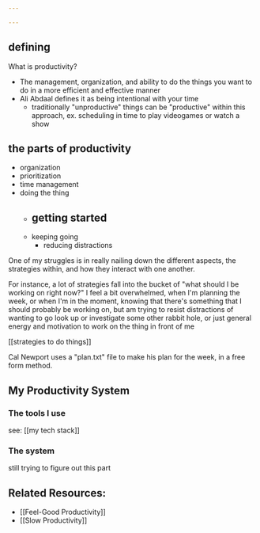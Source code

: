 ```yaml
---

---
```

## defining
What is productivity?
- The management, organization, and ability to do the things you want to do in a more efficient and effective manner
- Ali Abdaal defines it as being intentional with your time
	- traditionally "unproductive" things can be "productive" within this approach, ex. scheduling in time to play videogames or watch a show

## the parts of productivity
- organization
- prioritization
- time management
- doing the thing
	- getting started
		- 
	- keeping going
		- reducing distractions


One of my struggles is in really nailing down the different aspects, the strategies within, and how they interact with one another. 

For instance, a lot of strategies fall into the bucket of "what should I be working on right now?" I feel a bit overwhelmed, when I'm planning the week, or when I'm in the moment, knowing that there's something that I should probably be working on, but am trying to resist distractions of wanting to go look up or investigate some other rabbit hole, or just general energy and motivation to work on the thing in front of me


[[strategies to do things]]

Cal Newport uses a "plan.txt" file to make his plan for the week, in a free form method.

## My Productivity System

### The tools I use 
see: [[my tech stack]]

### The system
still trying to figure out this part

## Related Resources:
- [[Feel-Good Productivity]]
- [[Slow Productivity]]